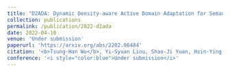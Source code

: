 ```yaml
---
title: "D2ADA: Dynamic Density-aware Active Domain Adaptation for Semantic Segmentation"
collection: publications
permalink: /publication/2022-d2ada
date: 2022-04-10
venue: 'Under submission'
paperurl: 'https://arxiv.org/abs/2202.06484'
citation: '<b>Tsung-Han Wu</b>, Yi-Syuan Liou, Shao-Ji Yuan, Hsin-Ying Lee, Tung-I Chen, Kuan-Chih Huang, and Winston H. Hsu'
conference: '<i style="color:blue">Under submission</i>'
---
```

